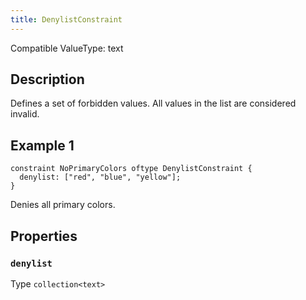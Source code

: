 ```yaml
---
title: DenylistConstraint
---
```


<!-- Do NOT change this document as it is auto-generated from the language server -->

Compatible ValueType: text

## Description

Defines a set of forbidden values. All values in the list are considered invalid.

## Example 1

```jayvee
constraint NoPrimaryColors oftype DenylistConstraint {
  denylist: ["red", "blue", "yellow"];
}
```

Denies all primary colors.

## Properties

### `denylist`

Type `collection<text>`
